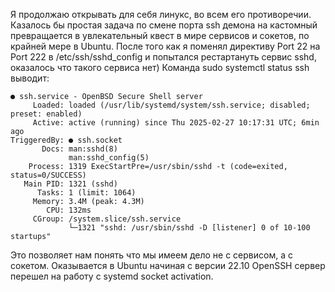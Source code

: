 Я продолжаю открывать для себя линукс, во всем его противоречии.
Казалось бы простая задача по смене порта ssh демона на кастомный превращается в увлекательный квест в мире сервисов и сокетов, по крайней мере в Ubuntu.
После того как я поменял директиву Port 22 на Port 222 в /etc/ssh/sshd_config и попытался рестартануть сервис sshd, оказалось что такого сервиса нет)
Команда sudo systemctl status ssh выводит:
```
● ssh.service - OpenBSD Secure Shell server
     Loaded: loaded (/usr/lib/systemd/system/ssh.service; disabled; preset: enabled)
     Active: active (running) since Thu 2025-02-27 10:17:31 UTC; 6min ago
TriggeredBy: ● ssh.socket
       Docs: man:sshd(8)
             man:sshd_config(5)
    Process: 1319 ExecStartPre=/usr/sbin/sshd -t (code=exited, status=0/SUCCESS)
   Main PID: 1321 (sshd)
      Tasks: 1 (limit: 1064)
     Memory: 3.4M (peak: 4.3M)
        CPU: 132ms
     CGroup: /system.slice/ssh.service
             └─1321 "sshd: /usr/sbin/sshd -D [listener] 0 of 10-100 startups"
```
Это позволяет нам понять что мы имеем дело не с сервисом, а с сокетом. Оказывается в Ubuntu начиная с версии 22.10 OpenSSH сервер перешел на работу с systemd socket activation.


